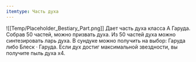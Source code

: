 ```yaml
---
itemtype: Часть духа
---
```

![[Temp/Placeholder_Bestiary_Part.png]]
Дает часть духа класса А Гаруда. Собрав 50 частей, можно призвать духа. Из 50 частей духа можно синтезировать ларь духа. В сундуке можно получить на выбор: Гаруда либо Блеск · Гаруда. Если дух достиг максимальной звездности, вы получите пыль духа х4.
